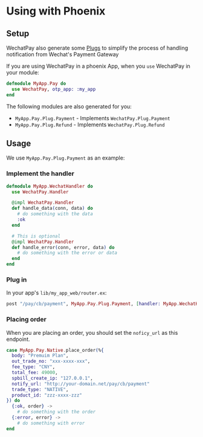 # Using with Phoenix

## Setup

WechatPay also generate some [Plugs](https://github.com/elixir-plug/plug) to
  simplify the process of handling notification from Wechat's Payment Gateway

If you are using WechatPay in a phoenix App,
when you `use` WechatPay in your module:

```elixir
defmodule MyApp.Pay do
  use WechatPay, otp_app: :my_app
end
```

The following modules are also generated for you:

- `MyApp.Pay.Plug.Payment` - Implements `WechatPay.Plug.Payment`
- `MyApp.Pay.Plug.Refund` - Implements `WechatPay.Plug.Refund`

## Usage

We use `MyApp.Pay.Plug.Payment` as an example:

### Implement the handler

```elixir
defmodule MyApp.WechatHandler do
  use WechatPay.Handler

  @impl WechatPay.Handler
  def handle_data(conn, data) do
    # do something with the data
    :ok
  end

  # This is optional
  @impl WechatPay.Handler
  def handle_error(conn, error, data) do
    # do something with the error or data
  end
end
```

### Plug in

In your app's `lib/my_app_web/router.ex`:

```elixir
post "/pay/cb/payment", MyApp.Pay.Plug.Payment, [handler: MyApp.WechatHandler]
```

### Placing order

When you are placing an order, you should set the `noficy_url` as this endpoint.

```elixir
case MyApp.Pay.Native.place_order(%{
  body: "Premuim Plan",
  out_trade_no: "xxx-xxxx-xxx",
  fee_type: "CNY",
  total_fee: 49000,
  spbill_create_ip: "127.0.0.1",
  notify_url: "http://your-domain.net/pay/cb/payment"
  trade_type: "NATIVE",
  product_id: "zzz-xxxx-zzz"
}) do
  {:ok, order} ->
    # do something with the order
  {:error, error} ->
    # do something with error
end
```
